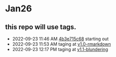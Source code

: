 # Jan26


## this repo will use tags.


- 2022-09-23 11:46 AM  [4b3e715c68](../../commit/4b3e715c685831272c9813270e411a49c291cd0f) starting out
- 2022-09-23 11:53 AM  taging at [v1.0-rmarkdown](https://github.com/ilessing/Jan26/releases/tag/v1.0-rmarkdown) 
- 2022-09-23 12:17 PM  taging at [v1.1-blundering](https://github.com/ilessing/Jan26/releases/tag/v1.1-blundering)
